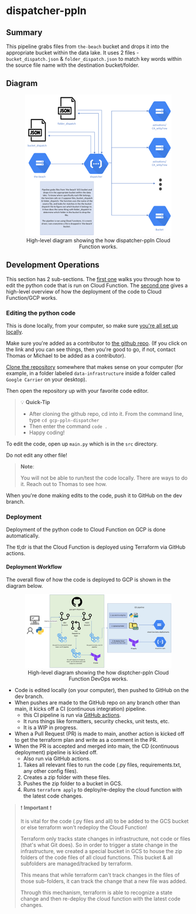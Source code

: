 # dispatcher-ppln

## Summary

This pipeline grabs files from `the-beach` bucket and drops it into the appropriate bucket within the data lake. It uses 2 files - `bucket_dispatch.json` & `folder_dispatch.json` to match key words within the source file name with the destination bucket/folder.



## Diagram

<figure align="center">
    <img src="../../../imgs/dispatcher ppln.png" width="95%">
  <figcaption>High-level diagram showing the how dispatcher-ppln Cloud Function works.</figcaption>
</figure>


## Development Operations

This section has 2 sub-sections. The [first one](#editing-the-python-code) walks you through how to edit the python code that is run on Cloud Function. The [second one](#deployment) gives a high-level overview of how the deployment of the code to Cloud Function/GCP works.

### Editing the python code

This is done locally, from your computer, so make sure [you're all set up locally](https://github.com/CarrierOps/1P-Wiki/blob/main/ByteSizedLearning/TinyTechTidbits/Setting-up-your-computer.md).

Make sure you're added as a contributor to [the github repo](https://github.com/CarrierOps/gcp-ppln-dispatcher). (If you click on the link and you can see things, then you're good to go, if not, contact Thomas or Michael to be added as a contributor).

[Clone the repository](https://github.com/CarrierOps/1P-Wiki/blob/main/ByteSizedLearning/TinyTechTidbits/CodeMunchies/hello-github.md#cloning) somewhere that makes sense on your computer (for example, in a folder labeled `data-infrastructure` inside a folder called `Google Carrier` on your desktop).

Then open the repository up with your favorite code editor.

> :bulb: **Quick-Tip**
>
> - After cloning the github repo, cd into it. From the command line, type `cd gcp-ppln-dispatcher` 
> - Then enter the command `code .`
> - Happy coding!

To edit the code, open up `main.py` which is in the `src` directory.

Do not edit any other file!

> **Note**:
>
> You will not be able to run/test the code locally. There are ways to do it. Reach out to Thomas to see how.

When you're done making edits to the code, push it to GitHub on the dev branch.

### Deployment

Deployment of the python code to Cloud Function on GCP is done automatically.

The tl;dr is that the Cloud Function is deployed using Terraform via GitHub actions.

#### Deployment Workflow

The overall flow of how the code is deployed to GCP is shown in the diagram below.

<figure align="center">
    <img src="../../../imgs/dispatcher-devops.png" width="95%">
  <figcaption>High-level diagram showing the how disptcher-ppln Cloud Function DevOps works.</figcaption>
</figure>

- Code is edited locally (on your computer), then pushed to GitHub on the dev branch.
- When pushes are made to the GitHub repo on any branch other than main, it kicks off a CI (continuous integration) pipeline.
  - this CI pipeline is run via [GitHub actions](https://github.com/CarrierOps/1P-Wiki/blob/main/ByteSizedLearning/TinyTechTidbits/CodeMunchies/hello-github.md#github-actions).
  - It runs things like formatters, security checks, unit tests, etc.
  - It is a WIP in progress.
- When a Pull Request (PR) is made to main, another action is kicked off to get the terraform plan and write as a comment in the PR.
- When the PR is accepted and merged into main, the CD (continuous deployment) pipeline is kicked off.
  - Also run via GitHub actions.
  1. Takes all relevant files to run the code (.py files, requirements.txt, any other config files).
  2. Creates a zip folder with these files.
  3. Pushes the zip folder to a bucket in GCS.
  4. Runs `terraform apply` to deploy/re-deploy the cloud function with the latest code changes.

> :exclamation: **Important** :exclamation:
>
> It is vital for the code (.py files and all) to be added to the GCS bucket or else terraform won't redeploy the Cloud Function!
>
> Terraform only tracks state changes in infrastructure, not code or files (that's what Git does). So in order to trigger a state change in the infrastructure, we created a special bucket in GCS to house the zip folders of the code files of all cloud functions. This bucket & all subfolders are managed/tracked by terraform.
>
> This means that while terraform can't track changes in the files of those sub-folders, it can track the change that a new file was added.
>
> Through this mechanism, terraform is able to recognize a state change and then re-deploy the cloud function with the latest code changes.